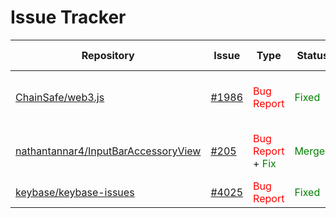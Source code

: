 # Issue Tracker




  Repository  |     Issue     |       Type       |      Status     |    Pull Requset   | Short Description |
------------- | --------------| ---------------- | --------------- | ----------------- | ----------------- |
| [ChainSafe/web3.js](https://github.com/ChainSafe/web3.js) |  [#1986](https://github.com/ChainSafe/web3.js/issues/1986) | <span style="color:red">Bug Report</span> | <span style="color:green">Fixed</span> | None | Version update broke some features. |
[nathantannar4/InputBarAccessoryView](https://github.com/nathantannar4/InputBarAccessoryView) |  [#205](https://github.com/nathantannar4/InputBarAccessoryView/issues/205) | <span style="color:red">Bug Report </span> + <span style="color:green">Fix </span>| <span style="color:green">Merged</span> | [Pull Request](https://github.com/nathantannar4/InputBarAccessoryView/pull/206) | Autocomplete text had no dark mode support
[keybase/keybase-issues](https://github.com/keybase/keybase-issues/) |  [#4025](https://github.com/keybase/keybase-issues/issues/4025) | <span style="color:red">Bug Report</span> | <span style="color:green">Fixed</span> | None | pgp key import error